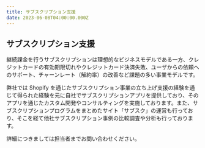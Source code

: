 ```yaml
---
title: サブスクリプション支援
date: 2023-06-08T04:00:00.000Z
---
```


## サブスクリプション支援

継続課金を行うサブスクリプションは理想的なビジネスモデルである一方、クレジットカードの有効期限切れやクレジットカード決済失敗、ユーザからの依頼へのサポート、チャーンレート（解約率）の改善など課題の多い事業モデルです。

弊社では Shopify を通じたサブスクリプション事業の立ち上げ支援の経験を通じて得られた経験を元に自社でサブスクリプションアプリを提供しており、そのアプリを通じたカスタム開発やコンサルティングを実施しております。また、サブスクリプションプログラムをまとめたサイト「サブスク」の運営も行っており、そこを経て他社サブスクリプション事例の比較調査や分析も行っております。

詳細につきましては担当者までお問い合わせください。
